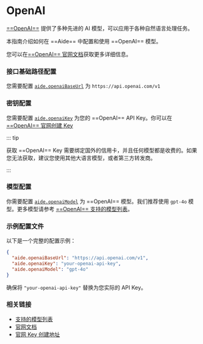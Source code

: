 # OpenAI

[==OpenAI==](https://platform.openai.com) 提供了多种先进的 AI 模型，可以应用于各种自然语言处理任务。

本指南介绍如何在 ==Aide== 中配置和使用 ==OpenAI== 模型。

您可以在[==OpenAI== 官网文档](https://platform.openai.com/docs/quickstart)获取更多详细信息。

### 接口基础路径配置

您需要配置 [`aide.openaiBaseUrl`](../configuration/openai-base-url.md) 为 `https://api.openai.com/v1`

### 密钥配置

您需要配置 [`aide.openaiKey`](../configuration/openai-key.md) 为您的 ==OpenAI== API Key。你可以在 [==OpenAI== 官网创建 Key](https://platform.openai.com/account/api-keys)

::: tip

获取 ==OpenAI== Key 需要绑定国外的信用卡，并且任何模型都是收费的。如果您无法获取，建议您使用其他大语言模型，或者第三方转发商。

:::

### 模型配置

你需要配置 [`aide.openaiModel`](../configuration/openai-model.md) 为 ==OpenAI== 模型。我们推荐使用 `gpt-4o` 模型。更多模型请参考 [==OpenAI== 支持的模型列表](https://platform.openai.com/docs/models)。

### 示例配置文件

以下是一个完整的配置示例：

```json
{
  "aide.openaiBaseUrl": "https://api.openai.com/v1",
  "aide.openaiKey": "your-openai-api-key",
  "aide.openaiModel": "gpt-4o"
}
```

确保将 `"your-openai-api-key"` 替换为您实际的 API Key。

### 相关链接

- [支持的模型列表](https://platform.openai.com/docs/models)
- [官网文档](https://platform.openai.com/docs/quickstart)
- [官网 Key 创建地址](https://platform.openai.com/account/api-keys)
